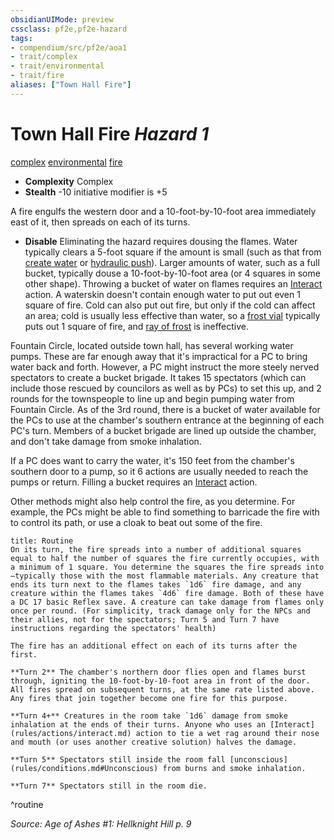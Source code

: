 ```yaml
---
obsidianUIMode: preview
cssclass: pf2e,pf2e-hazard
tags:
- compendium/src/pf2e/aoa1
- trait/complex
- trait/environmental
- trait/fire
aliases: ["Town Hall Fire"]
---
```

# Town Hall Fire *Hazard 1*  
[complex](rules/traits/complex.md "Complex Hazard Trait")  [environmental](rules/traits/environmental.md "Environmental Hazard Trait")  [fire](rules/traits/fire.md "Fire Energy & Element Trait")  

- **Complexity** Complex
- **Stealth** -10 initiative modifier is +5  

A fire engulfs the western door and a 10-foot-by-10-foot area immediately east of it, then spreads on each of its turns.

- **Disable** Eliminating the hazard requires dousing the flames. Water typically clears a 5-foot square if the amount is small (such as that from [create water](compendium/spells/create-water.md) or [hydraulic push](compendium/spells/hydraulic-push.md)). Larger amounts of water, such as a full bucket, typically douse a 10-foot-by-10-foot area (or 4 squares in some other shape). Throwing a bucket of water on flames requires an [Interact](rules/actions/interact.md) action. A waterskin doesn't contain enough water to put out even 1 square of fire. Cold can also put out fire, but only if the cold can affect an area; cold is usually less effective than water, so a [frost vial](compendium/equipment/items/frost-vial.md) typically puts out 1 square of fire, and [ray of frost](compendium/spells/ray-of-frost.md) is ineffective.

Fountain Circle, located outside town hall, has several working water pumps. These are far enough away that it's impractical for a PC to bring water back and forth. However, a PC might instruct the more steely nerved spectators to create a bucket brigade. It takes 15 spectators (which can include those rescued by councilors as well as by PCs) to set this up, and 2 rounds for the townspeople to line up and begin pumping water from Fountain Circle. As of the 3rd round, there is a bucket of water available for the PCs to use at the chamber's southern entrance at the beginning of each PC's turn. Members of a bucket brigade are lined up outside the chamber, and don't take damage from smoke inhalation.

If a PC does want to carry the water, it's 150 feet from the chamber's southern door to a pump, so it 6 actions are usually needed to reach the pumps or return. Filling a bucket requires an [Interact](rules/actions/interact.md) action.

Other methods might also help control the fire, as you determine. For example, the PCs might be able to find something to barricade the fire with to control its path, or use a cloak to beat out some of the fire.  

```ad-pf2-summary
title: Routine
On its turn, the fire spreads into a number of additional squares equal to half the number of squares the fire currently occupies, with a minimum of 1 square. You determine the squares the fire spreads into—typically those with the most flammable materials. Any creature that ends its turn next to the flames takes `1d6` fire damage, and any creature within the flames takes `4d6` fire damage. Both of these have a DC 17 basic Reflex save. A creature can take damage from flames only once per round. (For simplicity, track damage only for the NPCs and their allies, not for the spectators; Turn 5 and Turn 7 have instructions regarding the spectators' health)

The fire has an additional effect on each of its turns after the first.

**Turn 2** The chamber's northern door flies open and flames burst through, igniting the 10-foot-by-10-foot area in front of the door. All fires spread on subsequent turns, at the same rate listed above. Any fires that join together become one fire for this purpose.

**Turn 4+** Creatures in the room take `1d6` damage from smoke inhalation at the ends of their turns. Anyone who uses an [Interact](rules/actions/interact.md) action to tie a wet rag around their nose and mouth (or uses another creative solution) halves the damage.

**Turn 5** Spectators still inside the room fall [unconscious](rules/conditions.md#Unconscious) from burns and smoke inhalation.

**Turn 7** Spectators still in the room die.
```
^routine

*Source: Age of Ashes #1: Hellknight Hill p. 9*